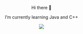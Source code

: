 
<p align="center">Hi there 👋</p>
<p align="center">I’m currently learning Java and C++</p>
<p align="center"> <img src="https://github-readme-stats.vercel.app/api/top-langs/?username=TatouCode&theme=blue-green" /> </p>


<!--
**TatouCode/TatouCode** is a ✨ _special_ ✨ repository because its `README.md` (this file) appears on your GitHub profile.
### Hi there 👋
Here are some ideas to get you started:

- 🔭 I’m currently working on ...
- 🌱 I’m currently learning ...
- 👯 I’m looking to collaborate on ...
- 🤔 I’m looking for help with ...
- 💬 Ask me about ...
- 📫 How to reach me: ...
- 😄 Pronouns: ...
- ⚡ Fun fact: ...
-->
